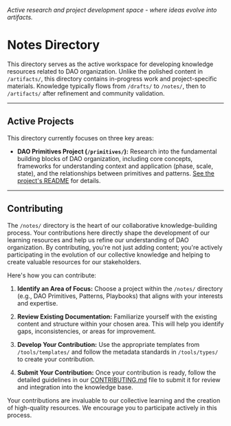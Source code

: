 *Active research and project development space - where ideas evolve into artifacts.*

# Notes Directory

This directory serves as the active workspace for developing knowledge resources related to DAO organization.  Unlike the polished content in `/artifacts/`, this directory contains in-progress work and project-specific materials.  Knowledge typically flows from `/drafts/` to `/notes/`, then to `/artifacts/` after refinement and community validation.

---

## Active Projects

This directory currently focuses on three key areas:

* **DAO Primitives Project (`/primitives/`):** Research into the fundamental building blocks of DAO organization, including core concepts, frameworks for understanding context and application (phase, scale, state), and the relationships between primitives and patterns.  [See the project's README](/artifacts/primitives/readme.md) for details.

---

## Contributing

The `/notes/` directory is the heart of our collaborative knowledge-building process. Your contributions here directly shape the development of our learning resources and help us refine our understanding of DAO organization.  By contributing, you're not just adding content; you're actively participating in the evolution of our collective knowledge and helping to create valuable resources for our stakeholders.

Here's how you can contribute:

1. **Identify an Area of Focus:** Choose a project within the `/notes/` directory (e.g., DAO Primitives, Patterns, Playbooks) that aligns with your interests and expertise.

2. **Review Existing Documentation:** Familiarize yourself with the existing content and structure within your chosen area.  This will help you identify gaps, inconsistencies, or areas for improvement.

3. **Develop Your Contribution:** Use the appropriate templates from `/tools/templates/` and follow the metadata standards in `/tools/types/` to create your contribution.

4. **Submit Your Contribution:**  Once your contribution is ready, follow the detailed guidelines in our [CONTRIBUTING.md](/CONTRIBUTING.md) file to submit it for review and integration into the knowledge base.


Your contributions are invaluable to our collective learning and the creation of high-quality resources.  We encourage you to participate actively in this process.
